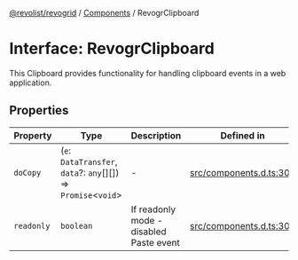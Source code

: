 [@revolist/revogrid](README.md) / [Components](Namespace.Components.md) / RevogrClipboard

# Interface: RevogrClipboard

This Clipboard provides functionality for handling clipboard events in a web application.

## Properties

| Property | Type | Description | Defined in |
| ------ | ------ | ------ | ------ |
| `doCopy` | (`e`: `DataTransfer`, `data`?: `any`[][]) => `Promise`\<`void`\> | - | [src/components.d.ts:300](https://github.com/revolist/revogrid/blob/69d5bd9cb55a69f54242342681dca616def73994/src/components.d.ts#L300) |
| `readonly` | `boolean` | If readonly mode - disabled Paste event | [src/components.d.ts:304](https://github.com/revolist/revogrid/blob/69d5bd9cb55a69f54242342681dca616def73994/src/components.d.ts#L304) |
